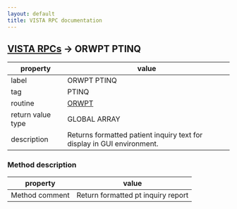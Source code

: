 ```yaml
---
layout: default
title: VISTA RPC documentation
---
```




## [VISTA RPCs](TableOfContent.md) &#8594; ORWPT PTINQ 

 property | value 
--- | --- 
 label | ORWPT PTINQ
 tag | PTINQ
 routine | [ORWPT](http://code.osehra.org/dox/Routine_ORWPT_source.html)
 return value type | GLOBAL ARRAY
 description | Returns formatted patient inquiry text for display in GUI environment.


### Method description

 property | value 
--- | --- 
 Method comment | Return formatted pt inquiry report